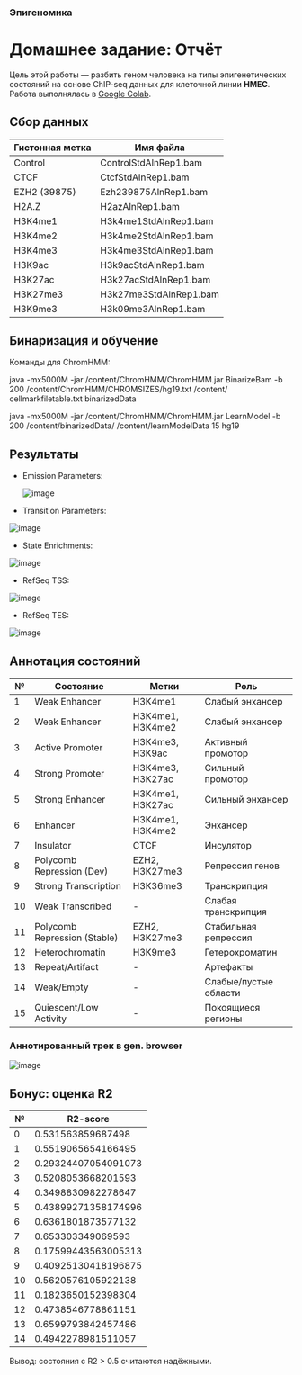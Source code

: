 ### Эпигеномика
# Домашнее задание: Отчёт

Цель этой работы — разбить геном человека на типы эпигенетических состояний на основе ChIP-seq данных для клеточной линии **HMEC**. Работа выполнялась в [Google Colab](<ссылка на ноутбук>).

## Сбор данных

| Гистонная метка | Имя файла |
|---|---|
| Control | ControlStdAlnRep1.bam |
| CTCF | CtcfStdAlnRep1.bam |
| EZH2 (39875) | Ezh239875AlnRep1.bam |
| H2A.Z | H2azAlnRep1.bam |
| H3K4me1 | H3k4me1StdAlnRep1.bam |
| H3K4me2 | H3k4me2StdAlnRep1.bam |
| H3K4me3 | H3k4me3StdAlnRep1.bam |
| H3K9ac | H3k9acStdAlnRep1.bam |
| H3K27ac | H3k27acStdAlnRep1.bam |
| H3K27me3 | H3k27me3StdAlnRep1.bam |
| H3K9me3 | H3k09me3AlnRep1.bam |

## Бинаризация и обучение

Команды для ChromHMM:

java -mx5000M -jar /content/ChromHMM/ChromHMM.jar BinarizeBam -b 200 /content/ChromHMM/CHROMSIZES/hg19.txt /content/ cellmarkfiletable.txt binarizedData 

java -mx5000M -jar /content/ChromHMM/ChromHMM.jar LearnModel -b 200 /content/binarizedData/ /content/learnModelData 15 hg19

## Результаты

- Emission Parameters:
  
  ![image](https://github.com/user-attachments/assets/fc9c2e61-09ee-4b58-9a13-c5bb8663f0fe)



- Transition Parameters:
  
 ![image](https://github.com/user-attachments/assets/e9b4c1af-eb5c-41be-a28a-4af842e77164)




- State Enrichments:
  
![image](https://github.com/user-attachments/assets/ef5c0969-01c7-45ee-923a-4fc686383b71)




- RefSeq TSS:
  
![image](https://github.com/user-attachments/assets/b1d6a80a-d958-409f-bc64-c7d9caaf0b3e)




- RefSeq TES:
  
![image](https://github.com/user-attachments/assets/9bfad90a-45ea-4990-953c-f6ddd9b41a4a)



## Аннотация состояний

| № | Состояние | Метки | Роль |
|--|--|--|--|
| 1 | Weak Enhancer | H3K4me1 | Слабый энхансер |
| 2 | Weak Enhancer | H3K4me1, H3K4me2 | Слабый энхансер |
| 3 | Active Promoter | H3K4me3, H3K9ac | Активный промотор |
| 4 | Strong Promoter | H3K4me3, H3K27ac | Сильный промотор |
| 5 | Strong Enhancer | H3K4me1, H3K27ac | Сильный энхансер |
| 6 | Enhancer | H3K4me1, H3K4me2 | Энхансер |
| 7 | Insulator | CTCF | Инсулятор |
| 8 | Polycomb Repression (Dev) | EZH2, H3K27me3 | Репрессия генов |
| 9 | Strong Transcription | H3K36me3 | Транскрипция |
| 10 | Weak Transcribed | - | Слабая транскрипция |
| 11 | Polycomb Repression (Stable) | EZH2, H3K27me3 | Стабильная репрессия |
| 12 | Heterochromatin | H3K9me3 | Гетерохроматин |
| 13 | Repeat/Artifact | - | Артефакты |
| 14 | Weak/Empty | - | Слабые/пустые области |
| 15 | Quiescent/Low Activity | - | Покоящиеся регионы |

### Аннотированный трек в gen. browser

![image](https://github.com/user-attachments/assets/b6531f33-bb49-4d14-be10-176e2ab3736c)


## Бонус: оценка R2

| № | R2-score |
|--|--|
| 0 | 0.531563859687498 |
| 1 | 0.5519065654166495 |
| 2 | 0.29324407054091073 |
| 3 | 0.5208053668201593 |
| 4 | 0.3498830982278647 |
| 5 | 0.43899271358174996 |
| 6 | 0.6361801873577132 |
| 7 | 0.653303349069593 |
| 8 | 0.17599443563005313 |
| 9 | 0.40925130418196875 |
| 10 | 0.5620576105922138 |
| 11 | 0.1823650152398304 |
| 12 | 0.4738546778861151 |
| 13 | 0.6599793842457486 |
| 14 | 0.4942278981511057 |

Вывод: состояния с R2 > 0.5 считаются надёжными.

